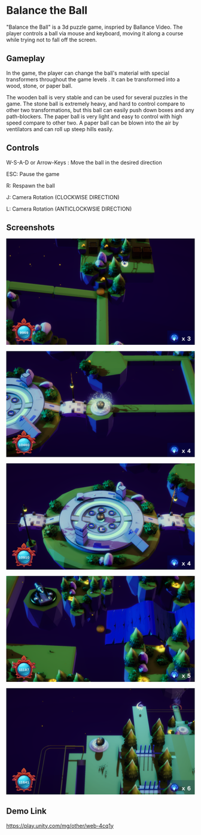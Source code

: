 
# Balance the Ball

"Balance the Ball" is a 3d puzzle game, inspried by Ballance Video. The player controls a ball via mouse and keyboard, moving it along a course while trying not to fall off the screen.



## Gameplay

In the game, the player can change the ball's material with special transformers throughout the game levels . It can be transformed into a wood, stone, or paper ball.

The wooden ball is very stable and can be used for several puzzles in the game. The stone ball is extremely heavy, and hard to control compare to other two transformations, but this ball can easily push down boxes and any path-blockers. The paper ball is very light and easy to control with high speed compare to other two. A paper ball can be blown into the air by ventilators and can roll up steep hills easily.
## Controls

W-S-A-D or Arrow-Keys : Move the ball in the desired direction

ESC: Pause the game

R: Respawn the ball

J: Camera Rotation (CLOCKWISE DIRECTION)

L: Camera Rotation (ANTICLOCKWSIE DIRECTION)


## Screenshots

![App Screenshot](https://github.com/KushMan123/BalanceGame/blob/URP/Screenshots/Screenshot%20(451).png?raw=true)

![App Screenshot](https://github.com/KushMan123/BalanceGame/blob/URP/Screenshots/Screenshot%20(452).png?raw=true)

![App Screenshot](https://github.com/KushMan123/BalanceGame/blob/URP/Screenshots/Screenshot%20(453).png?raw=true)

![App Screenshot](https://github.com/KushMan123/BalanceGame/blob/URP/Screenshots/Screenshot%20(454).png?raw=true)

![App Screenshot](https://github.com/KushMan123/BalanceGame/blob/URP/Screenshots/Screenshot%20(456).png?raw=true)


## Demo Link

https://play.unity.com/mg/other/web-4cq1y
